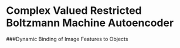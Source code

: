 # Complex Valued Restricted Boltzmann Machine Autoencoder
###Dynamic Binding of Image Features to Objects
